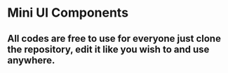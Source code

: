 # Mini UI Components

## All codes are free to use for everyone just clone the repository, edit it like you wish to and use anywhere.